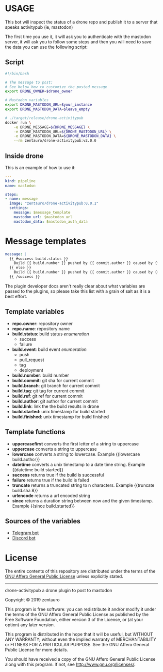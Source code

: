 # USAGE
This bot will inspect the status of a drone repo and
publish it to a server that speaks activitypub (ie, mastodon)

The first time you use it, it will ask you to authenticate
with the mastodon server, it will ask you to follow some
steps and then you will need to save the data you can use
the following script:

## Script
```sh
#!/bin/bash

# The message to post:
# See below how to customize the posted message
export DRONE_OWNER=$drone_owner

# Mastodon variables
export DRONE_MASTODON_URL=$your_instance
export DRONE_MASTODON_DATA=$leave_empty

# ./target/release/drone-activitypub
docker run \
    -e DRONE_MESSAGE=${DRONE_MESSAGE} \
    -e DRONE_MASTODON_URL=${DRONE_MASTODON_URL} \
    -e DRONE_MASTODON_DATA=${DRONE_MASTODON_DATA} \
    --rm zentauro/drone-activitypub:v2.0.0
```

## Inside drone
This is an example of how to use it:
```yml
---
kind: pipeline
name: mastodon

steps:
- name: message
  image: "zentauro/drone-activitypub:0.0.1"
  settings:
    message: $message_template
    mastodon_url: $mastodon_url
    mastodon_data: $mastodon_auth_data
```

# Message templates
```yml
message: |
  {{ #success build.status }}
    Build {{ build.number }} pushed by {{ commit.author }} caused by {{ build.event }} at {{ repo.name }} succeded
  {{ else }}
    Build {{ build.number }} pushed by {{ commit.author }} caused by {{ build.event }} at {{ repo.name }} failed
  {{ /success }}
```

The plugin developer docs aren't really clear about what variables are passed to
the plugins, so please take this list with a grain of salt as it is a best effort.

## Template variables
- **repo.owner**: repository owner
- **repo.name**: repository name
- **build.status**: build status _enumeration_
  - success
  - failure
- **build.event**: build event _enumeration_
  - push
  - pull_request
  - tag
  - deployment
- **build.number**: build number
- **build.commit**: git sha for current commit
- **build.branch**: git branch for current commit
- **build.tag**: git tag for current commit
- **build.ref**: git ref for current commit
- **build.author**: git author for current commit
- **build.link**: link the the build results in drone
- **build.started**: unix timestamp for build started
- **build.finished**: unix timestamp for build finished

## Template functions
- **uppercasefirst** converts the first letter of a string to uppercase
- **uppercase** converts a string to uppercase
- **lowercase** converts a string to lowercase. Example {{lowercase build.author}}
- **datetime** converts a unix timestamp to a date time string. Example {{datetime build.started}}
- **success** returns true if the build is successful
- **failure** returns true if the build is failed
- **truncate** returns a truncated string to n characters. Example {{truncate build.sha 8}}
- **urlencode** returns a url encoded string
- **since** returns a duration string between now and the given timestamp. Example {{since build.started}}

## Sources of the variables
- [Telegram bot](http://plugins.drone.io/appleboy/drone-telegram/)
- [Discord bot](http://plugins.drone.io/appleboy/drone-discord/)


# License
The entire contents of this repository are distributed under the
terms of the [GNU Affero General Public License](./LICENSE.md) unless explicitly
stated.

------

drone-activitypub a drone plugin to post to mastodon

Copyright © 2019 zentauro

This program  is free software: you can redistribute it and/or modify
it under the terms of the GNU Affero General Public License as
published by the Free Software Foundation, either version 3 of the
License, or (at your option) any later version.

This program is distributed in the hope that it will be useful,
but WITHOUT ANY WARRANTY; without even the implied warranty of
MERCHANTABILITY or FITNESS FOR A PARTICULAR PURPOSE.  See the
GNU Affero General Public License for more details.

You should have received a copy of the GNU Affero General Public License
along with this program. If not, see <http://www.gnu.org/licenses/>.
